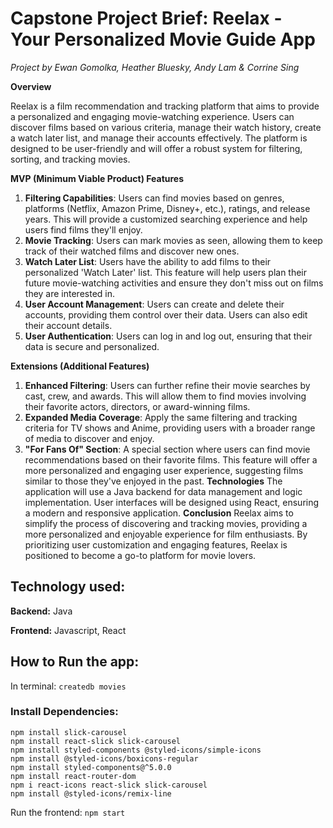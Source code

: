 # Capstone Project Brief: Reelax - Your Personalized Movie Guide App
_Project by Ewan Gomolka, Heather Bluesky, Andy Lam & Corrine Sing_

**Overview**

Reelax is a film recommendation and tracking platform that aims to provide a personalized and engaging movie-watching experience. Users can discover films based on various criteria, manage their watch history, create a watch later list, and manage their accounts effectively. The platform is designed to be user-friendly and will offer a robust system for filtering, sorting, and tracking movies.



**MVP (Minimum Viable Product) Features**

1. **Filtering Capabilities**: Users can find movies based on genres, platforms (Netflix, Amazon Prime, Disney+, etc.), ratings, and release years. This will provide a customized searching experience and help users find films they'll enjoy.
2. **Movie Tracking**: Users can mark movies as seen, allowing them to keep track of their watched films and discover new ones.
3. **Watch Later List**: Users have the ability to add films to their personalized 'Watch Later' list. This feature will help users plan their future movie-watching activities and ensure they don't miss out on films they are interested in.
4. **User Account Management**: Users can create and delete their accounts, providing them control over their data. Users can also edit their account details.
5. **User Authentication**: Users can log in and log out, ensuring that their data is secure and personalized.



**Extensions (Additional Features)**
1. **Enhanced Filtering**: Users can further refine their movie searches by cast, crew, and awards. This will allow them to find movies involving their favorite actors, directors, or award-winning films.
2. **Expanded Media Coverage**: Apply the same filtering and tracking criteria for TV shows and Anime, providing users with a broader range of media to discover and enjoy.
3. **"For Fans Of" Section**: A special section where users can find movie recommendations based on their favorite films. This feature will offer a more personalized and engaging user experience, suggesting films similar to those they've enjoyed in the past.
**Technologies**
The application will use a Java backend for data management and logic implementation. User interfaces will be designed using React, ensuring a modern and responsive application.
**Conclusion**
Reelax aims to simplify the process of discovering and tracking movies, providing a more personalized and enjoyable experience for film enthusiasts. By prioritizing user customization and engaging features, Reelax is positioned to become a go-to platform for movie lovers.


## Technology used:

**Backend:** Java

**Frontend:** Javascript, React

## How to Run the app:
In terminal: `createdb movies`

### Install Dependencies:
``````
npm install slick-carousel
npm install react-slick slick-carousel
npm install styled-components @styled-icons/simple-icons
npm install @styled-icons/boxicons-regular
npm install styled-components@^5.0.0
npm install react-router-dom
npm i react-icons react-slick slick-carousel
npm install @styled-icons/remix-line
``````

Run the frontend: `npm start`
